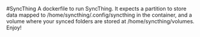#SyncThing
A dockerfile to run SyncThing. It expects a  partition to store data mapped to /home/syncthing/.config/syncthing in the container, and a volume where your synced folders are stored at /home/syncthing/volumes. Enjoy!